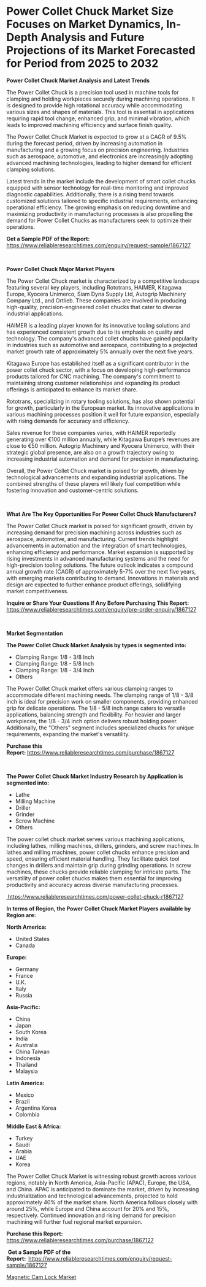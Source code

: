<p><h1>Power Collet Chuck Market Size Focuses on Market Dynamics, In-Depth Analysis and Future Projections of its Market Forecasted for Period from 2025 to 2032</h1></p><p><strong>Power Collet Chuck Market Analysis and Latest Trends</strong></p>
<p><p>The Power Collet Chuck is a precision tool used in machine tools for clamping and holding workpieces securely during machining operations. It is designed to provide high rotational accuracy while accommodating various sizes and shapes of materials. This tool is essential in applications requiring rapid tool change, enhanced grip, and minimal vibration, which leads to improved machining efficiency and surface finish quality.</p><p>The Power Collet Chuck Market is expected to grow at a CAGR of 9.5% during the forecast period, driven by increasing automation in manufacturing and a growing focus on precision engineering. Industries such as aerospace, automotive, and electronics are increasingly adopting advanced machining technologies, leading to higher demand for efficient clamping solutions. </p><p>Latest trends in the market include the development of smart collet chucks equipped with sensor technology for real-time monitoring and improved diagnostic capabilities. Additionally, there is a rising trend towards customized solutions tailored to specific industrial requirements, enhancing operational efficiency. The growing emphasis on reducing downtime and maximizing productivity in manufacturing processes is also propelling the demand for Power Collet Chucks as manufacturers seek to optimize their operations.</p></p>
<p><strong>Get a Sample PDF of the Report:&nbsp;</strong> <a href="https://www.reliableresearchtimes.com/enquiry/request-sample/1867127?utm_campaign=2567&utm_medium=2&utm_source=Github&utm_content=ia&utm_term=22022025&utm_id=power-collet-chuck">https://www.reliableresearchtimes.com/enquiry/request-sample/1867127</a></p>
<p>&nbsp;</p>
<p><strong>Power Collet Chuck Major Market Players</strong></p>
<p><p>The Power Collet Chuck market is characterized by a competitive landscape featuring several key players, including Rototrans, HAIMER, Kitagawa Europe, Kyocera Unimerco, Siam Dyna Supply Ltd, Autogrip Machinery Company Ltd., and Ortlieb. These companies are involved in producing high-quality, precision-engineered collet chucks that cater to diverse industrial applications.</p><p>HAIMER is a leading player known for its innovative tooling solutions and has experienced consistent growth due to its emphasis on quality and technology. The company's advanced collet chucks have gained popularity in industries such as automotive and aerospace, contributing to a projected market growth rate of approximately 5% annually over the next five years.</p><p>Kitagawa Europe has established itself as a significant contributor in the power collet chuck sector, with a focus on developing high-performance products tailored for CNC machining. The company's commitment to maintaining strong customer relationships and expanding its product offerings is anticipated to enhance its market share.</p><p>Rototrans, specializing in rotary tooling solutions, has also shown potential for growth, particularly in the European market. Its innovative applications in various machining processes position it well for future expansion, especially with rising demands for accuracy and efficiency.</p><p>Sales revenue for these companies varies, with HAIMER reportedly generating over €100 million annually, while Kitagawa Europe’s revenues are close to €50 million. Autogrip Machinery and Kyocera Unimerco, with their strategic global presence, are also on a growth trajectory owing to increasing industrial automation and demand for precision in manufacturing.</p><p>Overall, the Power Collet Chuck market is poised for growth, driven by technological advancements and expanding industrial applications. The combined strengths of these players will likely fuel competition while fostering innovation and customer-centric solutions.</p></p>
<p>&nbsp;</p>
<p><strong>What Are The Key Opportunities For Power Collet Chuck Manufacturers?</strong></p>
<p><p>The Power Collet Chuck market is poised for significant growth, driven by increasing demand for precision machining across industries such as aerospace, automotive, and manufacturing. Current trends highlight advancements in automation and the integration of smart technologies, enhancing efficiency and performance. Market expansion is supported by rising investments in advanced manufacturing systems and the need for high-precision tooling solutions. The future outlook indicates a compound annual growth rate (CAGR) of approximately 5-7% over the next five years, with emerging markets contributing to demand. Innovations in materials and design are expected to further enhance product offerings, solidifying market competitiveness.</p></p>
<p><strong>Inquire or Share Your Questions If Any Before Purchasing This Report:</strong> <a href="https://www.reliableresearchtimes.com/enquiry/pre-order-enquiry/1867127?utm_campaign=2567&utm_medium=2&utm_source=Github&utm_content=ia&utm_term=22022025&utm_id=power-collet-chuck">https://www.reliableresearchtimes.com/enquiry/pre-order-enquiry/1867127</a></p>
<p>&nbsp;</p>
<p><strong>Market Segmentation</strong></p>
<p><strong>The Power Collet Chuck Market Analysis by types is segmented into:</strong></p>
<p><ul><li>Clamping Range: 1/8 - 3/8 Inch</li><li>Clamping Range: 1/8 - 5/8 Inch</li><li>Clamping Range: 1/8 - 3/4 Inch</li><li>Others</li></ul></p>
<p><p>The Power Collet Chuck market offers various clamping ranges to accommodate different machining needs. The clamping range of 1/8 - 3/8 inch is ideal for precision work on smaller components, providing enhanced grip for delicate operations. The 1/8 - 5/8 inch range caters to versatile applications, balancing strength and flexibility. For heavier and larger workpieces, the 1/8 - 3/4 inch option delivers robust holding power. Additionally, the "Others" segment includes specialized chucks for unique requirements, expanding the market's versatility.</p></p>
<p><strong>Purchase this Report:&nbsp;</strong><a href="https://www.reliableresearchtimes.com/purchase/1867127?utm_campaign=2567&utm_medium=2&utm_source=Github&utm_content=ia&utm_term=22022025&utm_id=power-collet-chuck">https://www.reliableresearchtimes.com/purchase/1867127</a></p>
<p>&nbsp;</p>
<p><strong>The Power Collet Chuck Market Industry Research by Application is segmented into:</strong></p>
<p><ul><li>Lathe</li><li>Milling Machine</li><li>Driller</li><li>Grinder</li><li>Screw Machine</li><li>Others</li></ul></p>
<p><p>The power collet chuck market serves various machining applications, including lathes, milling machines, drillers, grinders, and screw machines. In lathes and milling machines, power collet chucks enhance precision and speed, ensuring efficient material handling. They facilitate quick tool changes in drillers and maintain grip during grinding operations. In screw machines, these chucks provide reliable clamping for intricate parts. The versatility of power collet chucks makes them essential for improving productivity and accuracy across diverse manufacturing processes.</p></p>
<p><a href="https://www.reliableresearchtimes.com/power-collet-chuck-r1867127?utm_campaign=2567&utm_medium=2&utm_source=Github&utm_content=ia&utm_term=22022025&utm_id=power-collet-chuck">&nbsp;https://www.reliableresearchtimes.com/power-collet-chuck-r1867127</a></p>
<p><strong>In terms of Region, the Power Collet Chuck Market Players available by Region are:</strong></p>
<p>
    <p> <strong> North America: </strong>
        <ul>
            <li>United States</li>
            <li>Canada</li>
        </ul>
        </p> 
    <p> <strong> Europe: </strong>
        <ul>
            <li>Germany</li>
            <li>France</li>
            <li>U.K.</li>
            <li>Italy</li>
            <li>Russia</li>
        </ul>
        </p> 
    <p> <strong> Asia-Pacific: </strong>
        <ul>
            <li>China</li>
            <li>Japan</li>
            <li>South Korea</li>
            <li>India</li>
            <li>Australia</li>
            <li>China Taiwan</li>
            <li>Indonesia</li>
            <li>Thailand</li>
            <li>Malaysia</li>
        </ul>
        </p> 
    <p> <strong> Latin America: </strong>
        <ul>
            <li>Mexico</li>
            <li>Brazil</li>
            <li>Argentina Korea</li>
            <li>Colombia</li>
        </ul>
        </p> 
    <p> <strong> Middle East & Africa: </strong>
        <ul>
            <li>Turkey</li>
            <li>Saudi</li>
            <li>Arabia</li>
            <li>UAE</li>
            <li>Korea</li>
        </ul>
    </p>
    </p>
<p><p>The Power Collet Chuck Market is witnessing robust growth across various regions, notably in North America, Asia-Pacific (APAC), Europe, the USA, and China. APAC is anticipated to dominate the market, driven by increasing industrialization and technological advancements, projected to hold approximately 40% of the market share. North America follows closely with around 25%, while Europe and China account for 20% and 15%, respectively. Continued innovation and rising demand for precision machining will further fuel regional market expansion.</p></p>
<p><strong>Purchase this Report: </strong><a href="https://www.reliableresearchtimes.com/purchase/1867127?utm_campaign=2567&utm_medium=2&utm_source=Github&utm_content=ia&utm_term=22022025&utm_id=power-collet-chuck">https://www.reliableresearchtimes.com/purchase/1867127</a></p>
<p>&nbsp;<strong>Get a Sample PDF of the Report:&nbsp;&nbsp;</strong><a href="https://www.reliableresearchtimes.com/enquiry/request-sample/1867127?utm_campaign=2567&utm_medium=2&utm_source=Github&utm_content=ia&utm_term=22022025&utm_id=power-collet-chuck">https://www.reliableresearchtimes.com/enquiry/request-sample/1867127</a></p>
<p><strong></strong></p>
<p><p><a href="https://github.com/semiensamuel72378/Market-Research-Report-List-1/blob/main/magnetic-cam-lock-market.md?utm_campaign=2567&utm_medium=2&utm_source=Github&utm_content=ia&utm_term=22022025&utm_id=power-collet-chuck">Magnetic Cam Lock Market</a></p></p>